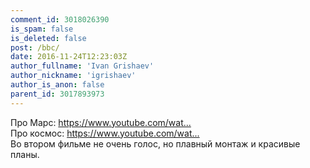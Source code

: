 ```yaml
---
comment_id: 3018026390
is_spam: false
is_deleted: false
post: /bbc/
date: 2016-11-24T12:23:03Z
author_fullname: 'Ivan Grishaev'
author_nickname: 'igrishaev'
author_is_anon: false
parent_id: 3017893973
---
```


<p>Про Марс: <a href="https://www.youtube.com/watch?v=9D8d-Q0Zs-8" rel="nofollow noopener" title="https://www.youtube.com/watch?v=9D8d-Q0Zs-8">https://www.youtube.com/wat...</a><br>Про космос: <a href="https://www.youtube.com/watch?v=K2yt3eJ5PGk" rel="nofollow noopener" title="https://www.youtube.com/watch?v=K2yt3eJ5PGk">https://www.youtube.com/wat...</a><br>Во втором фильме не очень голос, но плавный монтаж и красивые планы.</p>
